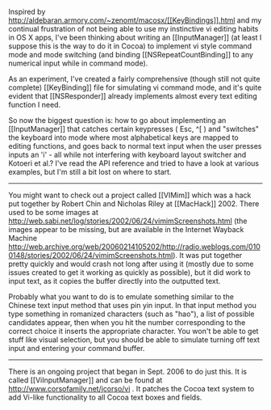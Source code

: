 

Inspired by http://aldebaran.armory.com/~zenomt/macosx/[[KeyBindings]].html and my continual frustration of not being able to use my instinctive vi editing habits in OS X apps, I've been thinking about writing an [[InputManager]] (at least I suppose this is the way to do it in Cocoa) to implement vi style command mode and mode switching (and binding [[NSRepeatCountBinding]] to any numerical input while in command mode).

As an experiment, I've created a fairly comprehensive (though still not quite complete) [[KeyBinding]] file for simulating vi command mode, and it's quite evident that [[NSResponder]] already implements almost every text editing function I need.

So now the biggest question is: how to go about implementing an [[InputManager]] that catches certain keypresses ( Esc, ^[ ) and "switches" the keyboard into mode where most alphabetical keys are mapped to editing functions, and goes back to normal text input when the user presses inputs an 'i' - all while not interfering with keyboard layout switcher and Kotoeri et al.? I've read the API reference and tried to have a look at various examples, but I'm still a bit lost on where to start.

----

You might want to check out a project called [[VIMim]] which was a hack put together by Robert Chin and Nicholas Riley at [[MacHack]] 2002. There used to be some images at http://web.sabi.net/log/stories/2002/06/24/vimimScreenshots.html (the images appear to be missing, but are available in the Internet Wayback Machine http://web.archive.org/web/20060214105202/http://radio.weblogs.com/0100148/stories/2002/06/24/vimimScreenshots.html). It was put together pretty quickly and would crash not long after using it (mostly due to some issues created to get it working as quickly as possible), but it did work to input text, as it copies the buffer directly into the outputted text.

Probably what you want to do is to emulate something similar to the Chinese text input method that uses pin yin input. In that input method you type something in romanized characters (such as "hao"), a list of possible candidates appear, then when you hit the number corresponding to the correct choice it inserts the appropriate character. You won't be able to get stuff like visual selection, but you should be able to simulate turning off text input and entering your command buffer.

----

There is an ongoing project that began in Sept. 2006 to do just this.  It is called [[ViInputManager]] and can be found at http://www.corsofamily.net/jcorso/vi .  It patches the Cocoa text system to add Vi-like functionality to all Cocoa text boxes and fields.